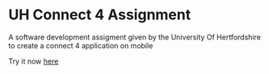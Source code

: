 # UH Connect 4 Assignment
A software development assigment given by the University Of Hertfordshire to create a connect 4 application on mobile

Try it now [here](https://theokameku.github.io/Mobile-Connect-4/Connect-4/)